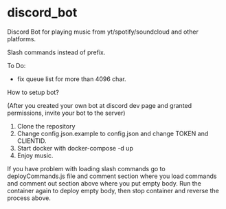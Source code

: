 # discord_bot

Discord Bot for playing music from yt/spotify/soundcloud and other platforms.

Slash commands instead of prefix.

To Do:

- fix queue list for more than 4096 char. 


How to setup bot?

(After you created your own bot at discord dev page and granted permissions, invite your bot to the server)

1. Clone the repository
2. Change config.json.example to config.json and change TOKEN and CLIENTID.
3. Start docker with docker-compose -d up
4. Enjoy music.

If you have problem with loading slash commands go to deployCommands.js file and comment section where you load commands and comment out section above where you put empty body.
Run the container again to deploy empty body, then stop container and reverse the process above.
